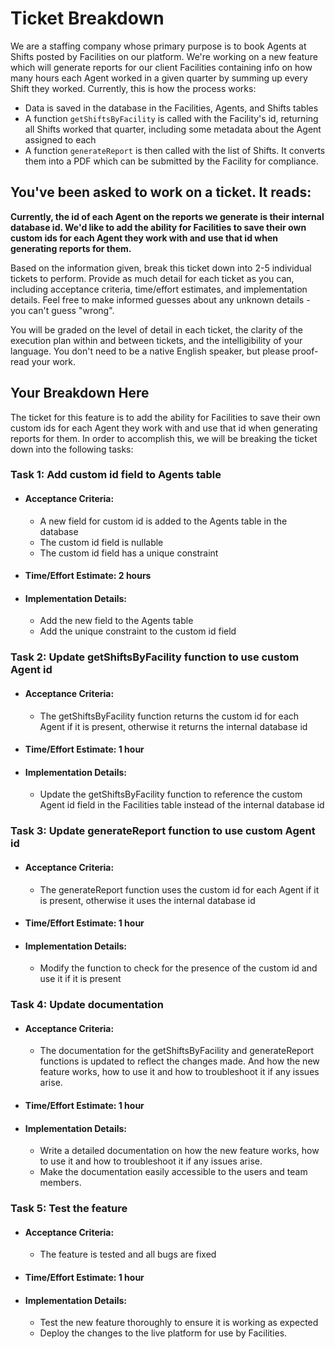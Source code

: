 # Ticket Breakdown

We are a staffing company whose primary purpose is to book Agents at Shifts posted by Facilities on our platform. We're working on a new feature which will generate reports for our client Facilities containing info on how many hours each Agent worked in a given quarter by summing up every Shift they worked. Currently, this is how the process works:

- Data is saved in the database in the Facilities, Agents, and Shifts tables
- A function `getShiftsByFacility` is called with the Facility's id, returning all Shifts worked that quarter, including some metadata about the Agent assigned to each
- A function `generateReport` is then called with the list of Shifts. It converts them into a PDF which can be submitted by the Facility for compliance.

## You've been asked to work on a ticket. It reads:

**Currently, the id of each Agent on the reports we generate is their internal database id. We'd like to add the ability for Facilities to save their own custom ids for each Agent they work with and use that id when generating reports for them.**

Based on the information given, break this ticket down into 2-5 individual tickets to perform. Provide as much detail for each ticket as you can, including acceptance criteria, time/effort estimates, and implementation details. Feel free to make informed guesses about any unknown details - you can't guess "wrong".

You will be graded on the level of detail in each ticket, the clarity of the execution plan within and between tickets, and the intelligibility of your language. You don't need to be a native English speaker, but please proof-read your work.

## Your Breakdown Here

The ticket for this feature is to add the ability for Facilities to save their own custom ids for each Agent they work with and use that id when generating reports for them. In order to accomplish this, we will be breaking the ticket down into the following tasks:

### Task 1: Add custom id field to Agents table

- #### Acceptance Criteria:
  - A new field for custom id is added to the Agents table in the database
  - The custom id field is nullable
  - The custom id field has a unique constraint
- #### Time/Effort Estimate: 2 hours
- #### Implementation Details:
  - Add the new field to the Agents table
  - Add the unique constraint to the custom id field

### Task 2: Update getShiftsByFacility function to use custom Agent id

- #### Acceptance Criteria:
  - The getShiftsByFacility function returns the custom id for each Agent if it is present, otherwise it returns the internal database id
- #### Time/Effort Estimate: 1 hour
- #### Implementation Details:
  - Update the getShiftsByFacility function to reference the custom Agent id field in the Facilities table instead of the internal database id

### Task 3: Update generateReport function to use custom Agent id

- #### Acceptance Criteria:
  - The generateReport function uses the custom id for each Agent if it is present, otherwise it uses the internal database id
- #### Time/Effort Estimate: 1 hour
- #### Implementation Details:
  - Modify the function to check for the presence of the custom id and use it if it is present

### Task 4: Update documentation

- #### Acceptance Criteria:
  - The documentation for the getShiftsByFacility and generateReport functions is updated to reflect the changes made. And how the new feature works, how to use it and how to troubleshoot it if any issues arise.
- #### Time/Effort Estimate: 1 hour
- #### Implementation Details:
  - Write a detailed documentation on how the new feature works, how to use it and how to troubleshoot it if any issues arise.
  - Make the documentation easily accessible to the users and team members.

### Task 5: Test the feature

- #### Acceptance Criteria:
  - The feature is tested and all bugs are fixed
- #### Time/Effort Estimate: 1 hour
- #### Implementation Details:
  - Test the new feature thoroughly to ensure it is working as expected
  - Deploy the changes to the live platform for use by Facilities.
